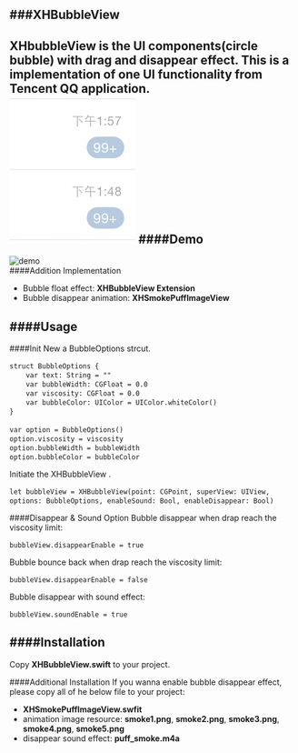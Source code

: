 ###XHBubbleView
---
XHbubbleView is the UI components(circle bubble) with drag and disappear effect. This is a implementation of one UI functionality from Tencent QQ application.  
![qqbubble](./bubble_QQ.gif)
####Demo
---
![demo](./demo.gif)  
####Addition Implementation
*	Bubble float effect: **XHBubbleView Extension**
*	Bubble disappear animation: **XHSmokePuffImageView**

####Usage
---
####Init
New a BubbleOptions strcut.  

```
struct BubbleOptions {
    var text: String = ""
    var bubbleWidth: CGFloat = 0.0
    var viscosity: CGFloat = 0.0
    var bubbleColor: UIColor = UIColor.whiteColor()
}

var option = BubbleOptions()
option.viscosity = viscosity
option.bubbleWidth = bubbleWidth
option.bubbleColor = bubbleColor
```  
Initiate the XHBubbleView  .

```
let bubbleView = XHBubbleView(point: CGPoint, superView: UIView, options: BubbleOptions, enableSound: Bool, enableDisappear: Bool)
```
####Disappear & Sound Option
Bubble disappear when drap reach the viscosity limit:  

```
bubbleView.disappearEnable = true
```
Bubble bounce back when drap reach the viscosity limit:  

```
bubbleView.disappearEnable = false
```

Bubble disappear with sound effect:  

```
bubbleView.soundEnable = true
```

####Installation
---
Copy **XHBubbleView.swift** to your project.  

####Additional Installation
If you wanna enable bubble disappear effect, please copy all of he below file to your project:  

*	**XHSmokePuffImageView.swfit**  
*	animation image resource: **smoke1.png**, **smoke2.png**, **smoke3.png**, **smoke4.png**, **smoke5.png**  
*	disappear sound effect: **puff_smoke.m4a**